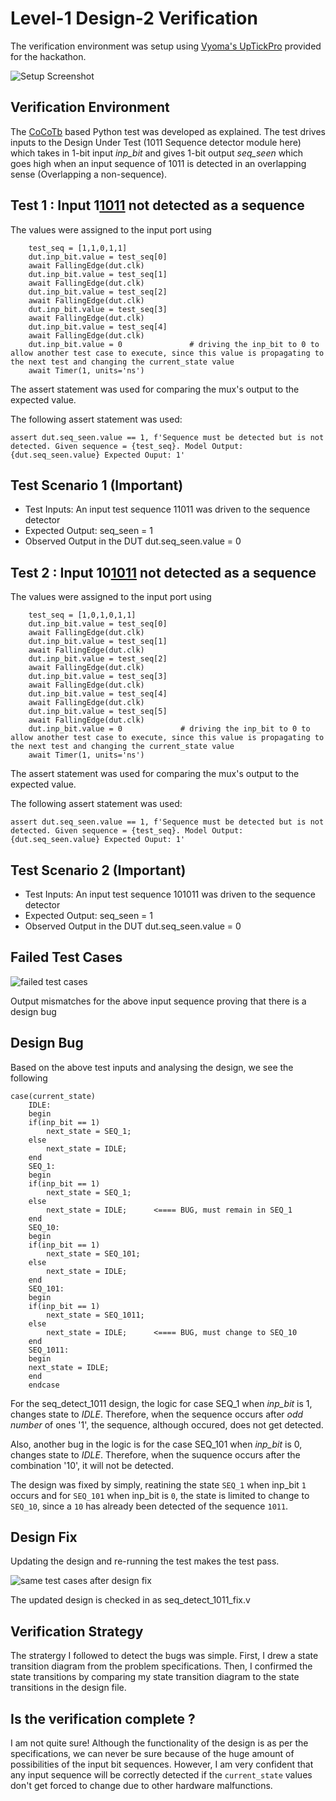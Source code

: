 # Level-1 Design-2 Verification

The verification environment was setup using [Vyoma's UpTickPro](https://vyomasystems.com) provided for the hackathon.

![Setup Screenshot](https://user-images.githubusercontent.com/42858487/180610171-078c23ad-e0ba-476a-814d-15ee0c7eec8e.PNG)

## Verification Environment

The [CoCoTb](https://www.cocotb.org/) based Python test was developed as explained. The test drives inputs to the Design Under Test (1011 Sequence detector module here) which takes in 1-bit input *inp_bit* and gives 1-bit output *seq_seen* which goes high when an input sequence of 1011 is detected in an overlapping sense (Overlapping a non-sequence).

## Test 1 : Input 1<ins>1011</ins> not detected as a sequence

The values were assigned to the input port using 
```
    test_seq = [1,1,0,1,1]
    dut.inp_bit.value = test_seq[0]
    await FallingEdge(dut.clk)
    dut.inp_bit.value = test_seq[1]
    await FallingEdge(dut.clk)
    dut.inp_bit.value = test_seq[2]
    await FallingEdge(dut.clk)
    dut.inp_bit.value = test_seq[3]
    await FallingEdge(dut.clk)
    dut.inp_bit.value = test_seq[4]
    await FallingEdge(dut.clk)
    dut.inp_bit.value = 0               # driving the inp_bit to 0 to allow another test case to execute, since this value is propagating to the next test and changing the current_state value
    await Timer(1, units='ns')

```

The assert statement was used for comparing the mux's output to the expected value.

The following assert statement was used:
```
assert dut.seq_seen.value == 1, f'Sequence must be detected but is not detected. Given sequence = {test_seq}. Model Output: {dut.seq_seen.value} Expected Ouput: 1'
```
## Test Scenario 1 **(Important)**
- Test Inputs: An input test sequence 11011 was driven to the sequence detector
- Expected Output: seq_seen = 1 
- Observed Output in the DUT dut.seq_seen.value = 0

## Test 2 : Input 10<ins>1011</ins> not detected as a sequence

The values were assigned to the input port using 
```
    test_seq = [1,0,1,0,1,1]
    dut.inp_bit.value = test_seq[0]
    await FallingEdge(dut.clk)
    dut.inp_bit.value = test_seq[1]
    await FallingEdge(dut.clk)
    dut.inp_bit.value = test_seq[2]
    await FallingEdge(dut.clk)
    dut.inp_bit.value = test_seq[3]
    await FallingEdge(dut.clk)
    dut.inp_bit.value = test_seq[4]
    await FallingEdge(dut.clk)
    dut.inp_bit.value = test_seq[5]
    await FallingEdge(dut.clk)
    dut.inp_bit.value = 0             # driving the inp_bit to 0 to allow another test case to execute, since this value is propagating to the next test and changing the current_state value
    await Timer(1, units='ns')

```

The assert statement was used for comparing the mux's output to the expected value.

The following assert statement was used:
```
assert dut.seq_seen.value == 1, f'Sequence must be detected but is not detected. Given sequence = {test_seq}. Model Output: {dut.seq_seen.value} Expected Ouput: 1'
```

## Test Scenario 2 **(Important)**
- Test Inputs: An input test sequence 101011 was driven to the sequence detector
- Expected Output: seq_seen = 1 
- Observed Output in the DUT dut.seq_seen.value = 0

## Failed Test Cases

![failed test cases](https://user-images.githubusercontent.com/42858487/180610192-c6b1e390-d313-4b1a-82b9-928ffd23921e.PNG)

Output mismatches for the above input sequence proving that there is a design bug

## Design Bug
Based on the above test inputs and analysing the design, we see the following

```
case(current_state)
    IDLE:
    begin
    if(inp_bit == 1)
        next_state = SEQ_1;
    else
        next_state = IDLE;
    end
    SEQ_1:
    begin
    if(inp_bit == 1)
        next_state = SEQ_1;
    else
        next_state = IDLE;      <==== BUG, must remain in SEQ_1
    end
    SEQ_10:
    begin
    if(inp_bit == 1)
        next_state = SEQ_101;
    else
        next_state = IDLE;
    end
    SEQ_101:
    begin
    if(inp_bit == 1)
        next_state = SEQ_1011;
    else
        next_state = IDLE;      <==== BUG, must change to SEQ_10
    end
    SEQ_1011:
    begin
    next_state = IDLE;
    end
    endcase
```
For the seq_detect_1011 design, the logic for case SEQ_1 when *inp_bit* is 1, changes state to *IDLE*. Therefore, when the sequence occurs after *odd number* of ones '1', the sequence, although occured, does not get detected.

Also, another bug in the logic is for the case SEQ_101 when *inp_bit* is 0, changes state to *IDLE*. Therefore, when the suquence occurs after the combination '10', it will not be detected.

The design was fixed by simply, reatining the state ``SEQ_1`` when inp_bit ``1`` occurs and for ``SEQ_101`` when inp_bit is ``0``, the state is limited to change to ``SEQ_10``, since a ``10`` has already been detected of the sequence ``1011``.

## Design Fix
Updating the design and re-running the test makes the test pass.

![same test cases after design fix](https://user-images.githubusercontent.com/42858487/180610214-357d2b4d-456c-4556-a2d6-9ebb9a091fc2.PNG)


The updated design is checked in as seq_detect_1011_fix.v

## Verification Strategy

The stratergy I followed to detect the bugs was simple. First, I drew a state transition diagram from the problem specifications. Then, I confirmed the state transitions by comparing my state transition diagram to the state transitions in the design file.

## Is the verification complete ?

I am not quite sure! Although the functionality of the design is as per the specifications, we can never be sure because of the huge amount of possibilities of the input bit sequences. However, I am very confident that any input sequence will be correctly detected if the ``current_state`` values don't get forced to change due to other hardware malfunctions.
